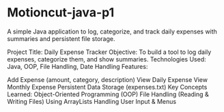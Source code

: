 # Motioncut-java-p1
A simple Java application to log, categorize, and track daily expenses with summaries and persistent file storage.

Project Title: Daily Expense Tracker
Objective: To build a tool to log daily expenses, categorize them, and show summaries.
Technologies Used: Java, OOP, File Handling, Date Handling
Features:

Add Expense (amount, category, description)
View Daily Expense
View Monthly Expense
Persistent Data Storage (expenses.txt)
Key Concepts Learned:
Object-Oriented Programming (OOP)
File Handling (Reading & Writing Files)
Using ArrayLists
Handling User Input & Menus
